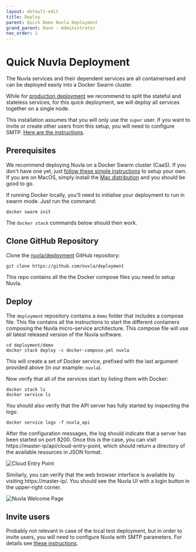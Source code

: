 ```yaml
---
layout: default-edit
title: Deploy
parent: Quick Demo Nuvla Deployment
grand_parent: Dave - Administrator
nav_order: 1
---
```


Quick Nuvla Deployment
================

The Nuvla services and their dependent services are all containerised and can be deployed easily into a Docker Swarm cluster.

While for [production deployment](/docs/dave/prod/nuvla-prod) we recommend to split the stateful and stateless services, for this quick deployment, we will deploy all services together on a single node.

This installation assumes that you will only use the `super` user. If you want to invite or create other users from this setup, you will need to configure SMTP. [Here are the instructions](/docs/dave/prod/nuvla-deployment#smtp-configuration). 

## Prerequisites

We recommend deploying Nuvla on a Docker Swarm cluster (CaaS). If you don't have one yet, just [follow these simple instructions](/docs/dave/quick/caas-infrastructures#caas-deployment) to setup your own. If you are on MacOS, simply install the [Mac distribution](https://docs.docker.com/docker-for-mac/install/) and you should be good to go. 

If running Docker locally, you'll need to initialise your deployment to run in swarm mode. Just run the command:

    docker swarm init

The `docker stack` commands below should then work.

## Clone GitHub Repository

Clone the [nuvla/deployment](https://github.com/nuvla/deployment) GitHub
repository:

    git clone https://github.com/nuvla/deployment

This repo contains all the the Docker compose files you need to setup Nuvla.

## Deploy

The `deployment` repository contains a `demo` folder that includes a compose file. This file contains all the instructions to start the different containers composing the Nuvla micro-service architecture. This compose file will use all latest released version of the Nuvla software.

    cd deployment/demo
    docker stack deploy -c docker-compose.yml nuvla

This will create a set of Docker service, prefixed with the last argument provided above (in our example: `nuvla`).

Now verify that all of the services start by listing them with Docker:

    docker stack ls
    docker service ls

You should also verify that the API server has fully started by inspecting the logs:

    docker service logs -f nuvla_api

After the configuration messages, the log should indicate that a server has been started on port 8200. Once this is the case, you can visit https://master-ip/api/cloud-entry-point, which should return a directory of the available resources in JSON format.

![Cloud Entry Point](/docs/assets/cloud-entry-point-json.png)

Similarly, you can verify that the web browser interface is available by visiting https://master-ip/. You should see the Nuvla UI with a login button in the upper-right corner.

![Nuvla Welcome Page](/docs/assets/welcome.png)

## Invite users

Probably not relevant in case of the local test deployment, but in order to invite users, you will need to configure Nuvla with SMTP parameters. For details see [these instructions](/docs/dave/prod/nuvla-deployment#smtp-configuration).
